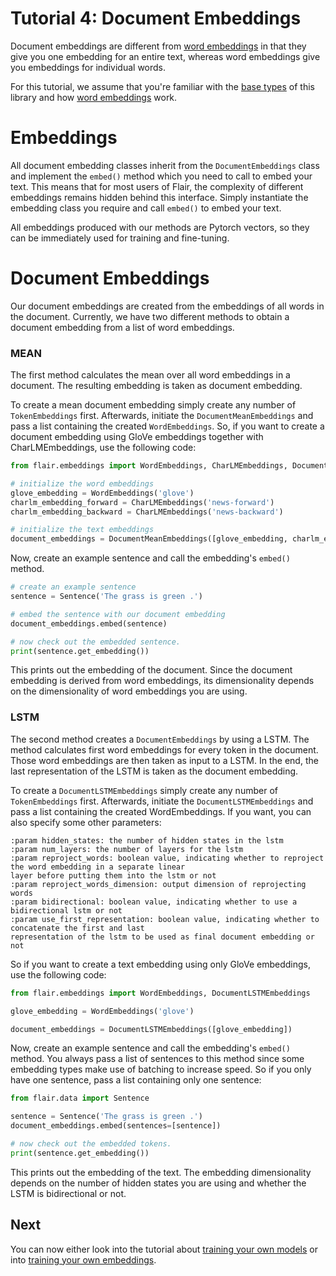 # Tutorial 4: Document Embeddings

Document embeddings are different from [word embeddings](/resources/docs/TUTORIAL_WORD_EMBEDDING.md) in that they 
give you one embedding for an entire text, whereas word embeddings give you embeddings for individual words. 

For this tutorial, we assume that you're familiar with the [base types](/resources/docs/TUTORIAL_BASICS.md) of this
library and how [word embeddings](/resources/docs/TUTORIAL_WORD_EMBEDDING.md) work.

# Embeddings

All document embedding classes inherit from the `DocumentEmbeddings` class and implement the `embed()` method which you need to call 
to embed your text. This means that for most users of Flair, the complexity of different embeddings remains hidden 
behind this interface. Simply instantiate the embedding class you require and call `embed()` to embed your text.

All embeddings produced with our methods are Pytorch vectors, so they can be immediately used for training and
fine-tuning.

# Document Embeddings

Our document embeddings are created from the embeddings of all words in the document.
Currently, we have two different methods to obtain a document embedding from a list of word embeddings.

### MEAN

The first method calculates the mean over all word embeddings in a document.
The resulting embedding is taken as document embedding.

To create a mean document embedding simply create any number of `TokenEmbeddings` first.
Afterwards, initiate the `DocumentMeanEmbeddings` and pass a list containing the created `WordEmbeddings`.
So, if you want to create a document embedding using GloVe embeddings together with CharLMEmbeddings,
use the following code:

```python
from flair.embeddings import WordEmbeddings, CharLMEmbeddings, DocumentMeanEmbeddings

# initialize the word embeddings
glove_embedding = WordEmbeddings('glove')
charlm_embedding_forward = CharLMEmbeddings('news-forward')
charlm_embedding_backward = CharLMEmbeddings('news-backward')

# initialize the text embeddings
document_embeddings = DocumentMeanEmbeddings([glove_embedding, charlm_embedding_backward, charlm_embedding_forward])
```

Now, create an example sentence and call the embedding's `embed()` method.

```python
# create an example sentence
sentence = Sentence('The grass is green .')

# embed the sentence with our document embedding
document_embeddings.embed(sentence)

# now check out the embedded sentence.
print(sentence.get_embedding())
```

This prints out the embedding of the document.
Since the document embedding is derived from word embeddings, its dimensionality depends on the dimensionality of word embeddings you are using.


### LSTM

The second method creates a `DocumentEmbeddings` by using a LSTM.
The method calculates first word embeddings for every token in the document.
Those word embeddings are then taken as input to a LSTM.
In the end, the last representation of the LSTM is taken as the document embedding.

To create a `DocumentLSTMEmbeddings` simply create any number of `TokenEmbeddings` first.
Afterwards, initiate the `DocumentLSTMEmbeddings` and pass a list containing the created WordEmbeddings.
If you want, you can also specify some other parameters:
```text
:param hidden_states: the number of hidden states in the lstm
:param num_layers: the number of layers for the lstm
:param reproject_words: boolean value, indicating whether to reproject the word embedding in a separate linear
layer before putting them into the lstm or not
:param reproject_words_dimension: output dimension of reprojecting words
:param bidirectional: boolean value, indicating whether to use a bidirectional lstm or not
:param use_first_representation: boolean value, indicating whether to concatenate the first and last
representation of the lstm to be used as final document embedding or not
```

So if you want to create a text embedding using only GloVe embeddings, use the following code:

```python
from flair.embeddings import WordEmbeddings, DocumentLSTMEmbeddings

glove_embedding = WordEmbeddings('glove')

document_embeddings = DocumentLSTMEmbeddings([glove_embedding])
```

Now, create an example sentence and call the embedding's `embed()` method. 
You always pass a list of sentences to this method since some embedding types make use of batching to increase speed. 
So if you only have one sentence, pass a list containing only one sentence:

```python
from flair.data import Sentence

sentence = Sentence('The grass is green .')
document_embeddings.embed(sentences=[sentence])

# now check out the embedded tokens.
print(sentence.get_embedding())
```

This prints out the embedding of the text. 
The embedding dimensionality depends on the number of hidden states you are using and whether the LSTM is bidirectional or not.

## Next 

You can now either look into the tutorial about [training your own models](/resources/docs/TUTORIAL_TRAINING_A_MODEL.md) or into [training your own embeddings](/resources/docs/TUTORIAL_TRAINING_LM_EMBEDDINGS.md).